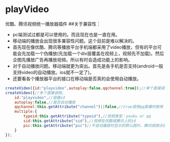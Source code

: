 # playVideo
优酷、腾讯视频统一播放器插件
##关于兼容性：
- pc端测试过都是可以使用的。而且现在也是一直在用。
- 移动端的播放会出现很多兼容性问题。这个目前是难以解决的。
- 首先现在像优酷、腾讯等播放平台手机端都采用了video播放，但有的平台可能会先加载一个伪播放(先加载一个div层覆盖在视频上，视频先不加载)。然后企图先播放广告再播放视频。所以有时会造成功能上的影响。
- 对于自动播放问题。移动端就更为突出。首先是各手机是否支持(android一般支持video的自动播放。ios就不一定了)。
- 还要看各个播放器平台的接口在移动端是否真的会使用自动播放。
```javascript
createVideo({id:"playvideo",autoplay:false,qqchannel:true});//单个直接调用。qqchannel调用qq直播时使用
createVideo({//多个直接调用。
	id:"playvideo",//容器id
	autoplay:false,//是否自动播放
	qqchannel:this.getAttribute("channel")||false,//true调用qq直播时使用
	multiple:{
		typeid:this.getAttribute("typeid"),//视频类型：youku or qq
		sid:this.getAttribute("sid"),//视频在优酷或腾讯上的id
		pic:this.getAttribute("pic")//不自动播放时显示的默认图片。腾讯视频点播时有效
	}
});
```